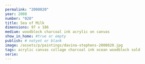 ```yaml
---
permalink: "2008020"
year: 2008
number: "020"
title: Sea of Milk
dimensions: 97 x 186
medium: woodblock charcoal ink acrylic on canvas
show_in_home: #true or empty
publish: # notyet or blank
image: /assets/p/paintings/davina-stephens-2008020.jpg
tags: acrylic canvas collage charcoal ink ocean woodblock sold
serie:
---
```

